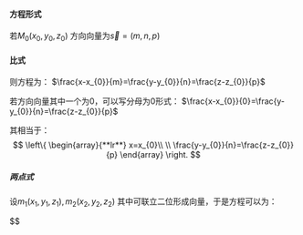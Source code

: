 #### 方程形式

若$M_{0}(x_{0},y_{0},z_{0})$
方向向量为$\vec{s}=(m,n,p)$
#### 比式
则方程为：
$\frac{x-x_{0}}{m}=\frac{y-y_{0}}{n}=\frac{z-z_{0}}{p}$

若方向向量其中一个为0，可以写分母为0形式：
$\frac{x-x_{0}}{0}=\frac{y-y_{0}}{n}=\frac{z-z_{0}}{p}$

其相当于：
$$
\left\{  
             \begin{array}{**lr**}  
x=x_{0}\\ \\
\frac{y-y_{0}}{n}=\frac{z-z_{0}}{p}
             \end{array}  
\right.  
$$

##### 两点式

设$m_{1}(x_{1},y_{1},z_{1}),m_{2}(x_{2},y_{2},z_{2})$
其中可联立二位形成向量，于是方程可以为：

$$